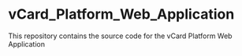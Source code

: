 # vCard_Platform_Web_Application
This repository contains the source code for the vCard Platform Web Application
